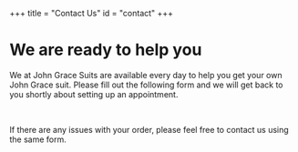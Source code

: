 +++
title = "Contact Us"
id = "contact"
+++

# We are ready to help you

We at John Grace Suits are available every day to help you get your own John Grace suit. Please fill out the following form and we will get back to you shortly about setting up an appointment. 		

</br>

If there are any issues with your order, please feel free to contact us using the same form.